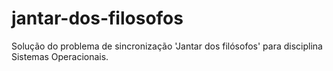 # jantar-dos-filosofos
Solução do problema de sincronização 'Jantar dos filósofos' para disciplina Sistemas Operacionais.
